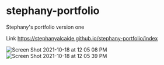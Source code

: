 # stephany-portfolio

Stephany's portfolio version one 

Link
https://stephanyalcaide.github.io/stephany-portfolio/index

![Screen Shot 2021-10-18 at 12 05 08 PM](https://user-images.githubusercontent.com/81532183/137776349-6decfc53-df74-4dbf-8c75-8ccb4c01ccb1.png)
![Screen Shot 2021-10-18 at 12 05 39 PM](https://user-images.githubusercontent.com/81532183/137776359-8035bf13-645f-4a6d-b956-53f6cf9c1c9e.png)
